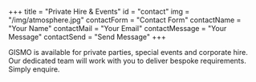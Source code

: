 +++
title = "Private Hire & Events"
id = "contact"
img = "/img/atmosphere.jpg"
contactForm = "Contact Form"
contactName = "Your Name"
contactMail = "Your Email"
contactMessage = "Your Message"
contactSend = "Send Message"
+++

GISMO is available for private parties, special events and corporate hire. Our dedicated team will work with you to deliver bespoke requirements. Simply enquire.
